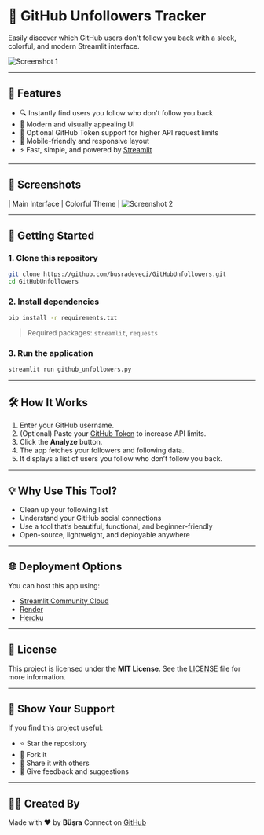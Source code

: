 # 🐙 GitHub Unfollowers Tracker

Easily discover which GitHub users don't follow you back with a sleek, colorful, and modern Streamlit interface.

![Screenshot 1](https://github.com/user-attachments/assets/521893e1-2a9e-4fee-bf86-9ea2cac83124)

---

## 🌟 Features

- 🔍 Instantly find users you follow who don't follow you back  
- 🎨 Modern and visually appealing UI  
- 🔐 Optional GitHub Token support for higher API request limits  
- 📱 Mobile-friendly and responsive layout  
- ⚡ Fast, simple, and powered by [Streamlit](https://streamlit.io)  

---

## 📸 Screenshots

| Main Interface | Colorful Theme |
![Screenshot 2](https://github.com/user-attachments/assets/a2ba4f07-eca4-4c15-bed5-fc102ebd0a1d) 

---

## 🚀 Getting Started

### 1. Clone this repository

```bash
git clone https://github.com/busradeveci/GitHubUnfollowers.git
cd GitHubUnfollowers
````

### 2. Install dependencies

```bash
pip install -r requirements.txt
```

> Required packages: `streamlit`, `requests`

### 3. Run the application

```bash
streamlit run github_unfollowers.py
```

---

## 🛠️ How It Works
1. Enter your GitHub username.
2. (Optional) Paste your [GitHub Token](https://github.com/settings/tokens) to increase API limits.
3. Click the **Analyze** button.
4. The app fetches your followers and following data.
5. It displays a list of users you follow who don’t follow you back.

---

## 💡 Why Use This Tool?
* Clean up your following list
* Understand your GitHub social connections
* Use a tool that’s beautiful, functional, and beginner-friendly
* Open-source, lightweight, and deployable anywhere

---

## 🌐 Deployment Options
You can host this app using:

* [Streamlit Community Cloud](https://share.streamlit.io)
* [Render](https://render.com)
* [Heroku](https://heroku.com)

---

## 📄 License
This project is licensed under the **MIT License**.
See the [LICENSE](LICENSE) file for more information.

---

## 🌟 Show Your Support
If you find this project useful:

* ⭐ Star the repository
* 🍴 Fork it
* 📢 Share it with others
* 💬 Give feedback and suggestions

---

## 🙋‍♀️ Created By
Made with ❤️ by **Büşra**
Connect on [GitHub](https://github.com/busradeveci)
